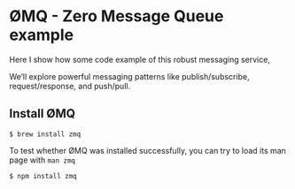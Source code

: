 ØMQ - Zero Message Queue example
=================================

Here I show how some code example of this robust messaging service,

We’ll explore powerful messaging patterns like publish/subscribe, request/response, and push/pull.

Install ØMQ
------------

```
$ brew install zmq
```

To test whether ØMQ was installed successfully, you can try to load its man page with `man zmq`

```
$ npm install zmq
```
